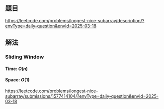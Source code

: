 ## 題目
https://leetcode.com/problems/longest-nice-subarray/description/?envType=daily-question&envId=2025-03-18
## 解法
### Sliding Window
#### Time: $O(n)$
#### Space: $O(1)$
https://leetcode.com/problems/longest-nice-subarray/submissions/1577414104/?envType=daily-question&envId=2025-03-18

